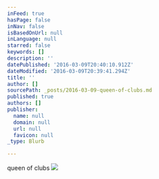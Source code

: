 ```yaml
---
inFeed: true
hasPage: false
inNav: false
isBasedOnUrl: null
inLanguage: null
starred: false
keywords: []
description: ''
datePublished: '2016-03-09T20:40:10.912Z'
dateModified: '2016-03-09T20:39:41.294Z'
title: ''
author: []
sourcePath: _posts/2016-03-09-queen-of-clubs.md
published: true
authors: []
publisher:
  name: null
  domain: null
  url: null
  favicon: null
_type: Blurb

---
```

queen of clubs
![](https://the-grid-user-content.s3-us-west-2.amazonaws.com/3b7eb15e-db2f-40e8-85bc-f9ba1764b670.jpg)